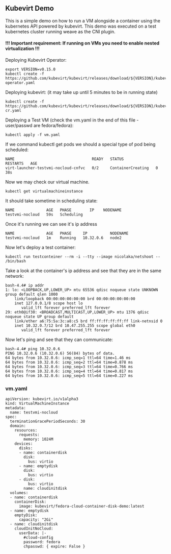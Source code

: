 
## Kubevirt Demo

This is a simple demo on how to run a VM alongside a container using the kubernetes API powered by kubevirt. This demo was executed on a test kubernetes cluster running weave as the CNI plugin.

  #### !!! Important requirement: If running on VMs you need to enable nested virtualization !!!

Deploying Kubevirt Operator:
```
export VERSION=v0.15.0
kubectl create -f https://github.com/kubevirt/kubevirt/releases/download/${VERSION}/kubevirt-operator.yaml
```

Deploying kubevirt:
(it may take up until 5 minutes to be in running state)
```
kubectl create -f https://github.com/kubevirt/kubevirt/releases/download/${VERSION}/kubevirt-cr.yaml
```

Deploying a Test VM (check the vm.yaml in the end of this file - user/passwd are fedora/fedora):
```
kubectl apply -f vm.yaml
```
If we command kubectl get pods we should a special type of pod being scheduled:

```
NAME                                  READY   STATUS              RESTARTS   AGE
virt-launcher-testvmi-nocloud-cnfvc   0/2     ContainerCreating   0          38s
```
Now we may check our virtual machine.
```
kubectl get virtualmachineinstance
```
It should take sometime in scheduling state:
```
NAME              AGE   PHASE        IP    NODENAME
testvmi-nocloud   59s   Scheduling         

```
Once it's running we can see it's ip address
```
NAME              AGE   PHASE     IP          NODENAME
testvmi-nocloud   1m    Running   10.32.0.6   node2

```
Now let's deploy a test container:
```
kubectl run testconteiner --rm -i --tty --image nicolaka/netshoot -- /bin/bash

```
Take a look at the container's ip address and see that they are in the same network:
```
bash-4.4# ip addr
1: lo: <LOOPBACK,UP,LOWER_UP> mtu 65536 qdisc noqueue state UNKNOWN group default qlen 1000
    link/loopback 00:00:00:00:00:00 brd 00:00:00:00:00:00
    inet 127.0.0.1/8 scope host lo
       valid_lft forever preferred_lft forever
29: eth0@if30: <BROADCAST,MULTICAST,UP,LOWER_UP> mtu 1376 qdisc noqueue state UP group default 
    link/ether a6:75:5a:3c:a8:c5 brd ff:ff:ff:ff:ff:ff link-netnsid 0
    inet 10.32.0.7/12 brd 10.47.255.255 scope global eth0
       valid_lft forever preferred_lft forever
```
Now let's ping and see that they can communicate:
```
bash-4.4# ping 10.32.0.6
PING 10.32.0.6 (10.32.0.6) 56(84) bytes of data.
64 bytes from 10.32.0.6: icmp_seq=1 ttl=64 time=1.46 ms
64 bytes from 10.32.0.6: icmp_seq=2 ttl=64 time=0.878 ms
64 bytes from 10.32.0.6: icmp_seq=3 ttl=64 time=0.766 ms
64 bytes from 10.32.0.6: icmp_seq=4 ttl=64 time=0.817 ms
64 bytes from 10.32.0.6: icmp_seq=5 ttl=64 time=0.227 ms

```

### vm.yaml

```
apiVersion: kubevirt.io/v1alpha3
kind: VirtualMachineInstance
metadata:
  name: testvmi-nocloud
spec:
  terminationGracePeriodSeconds: 30
  domain:
    resources:
      requests:
        memory: 1024M
    devices:
      disks:
      - name: containerdisk
        disk:
          bus: virtio
      - name: emptydisk
        disk:
          bus: virtio
      - disk:
          bus: virtio
        name: cloudinitdisk
  volumes:
  - name: containerdisk
    containerDisk:
      image: kubevirt/fedora-cloud-container-disk-demo:latest
  - name: emptydisk
    emptyDisk:
      capacity: "2Gi"
  - name: cloudinitdisk
    cloudInitNoCloud:
      userData: |-
        #cloud-config
        password: fedora
        chpasswd: { expire: False }
```


